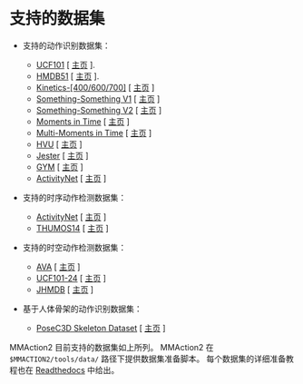 # 支持的数据集

- 支持的动作识别数据集：

  - [UCF101](/tools/data/ucf101/README_zh-CN.md) \[ [主页](https://www.crcv.ucf.edu/research/data-sets/ucf101/) \].
  - [HMDB51](/tools/data/hmdb51/README_zh-CN.md) \[ [主页](https://serre-lab.clps.brown.edu/resource/hmdb-a-large-human-motion-database/) \].
  - [Kinetics-\[400/600/700\]](/tools/data/kinetics/README_zh-CN.md) \[ [主页](https://deepmind.com/research/open-source/kinetics) \]
  - [Something-Something V1](/tools/data/sthv1/README_zh-CN.md) \[ [主页](https://20bn.com/datasets/something-something/v1) \]
  - [Something-Something V2](/tools/data/sthv2/README_zh-CN.md) \[ [主页](https://20bn.com/datasets/something-something) \]
  - [Moments in Time](/tools/data/mit/README_zh-CN.md) \[ [主页](http://moments.csail.mit.edu/) \]
  - [Multi-Moments in Time](/tools/data/mmit/README_zh-CN.md) \[ [主页](http://moments.csail.mit.edu/challenge_iccv_2019.html) \]
  - [HVU](/tools/data/hvu/README_zh-CN.md) \[ [主页](https://github.com/holistic-video-understanding/HVU-Dataset) \]
  - [Jester](/tools/data/jester/README_zh-CN.md) \[ [主页](https://developer.qualcomm.com/software/ai-datasets/jester) \]
  - [GYM](/tools/data/gym/README_zh-CN.md) \[ [主页](https://sdolivia.github.io/FineGym/) \]
  - [ActivityNet](/tools/data/activitynet/README_zh-CN.md) \[ [主页](http://activity-net.org/) \]

- 支持的时序动作检测数据集：

  - [ActivityNet](/tools/data/activitynet/README_zh-CN.md) \[ [主页](http://activity-net.org/) \]
  - [THUMOS14](/tools/data/thumos14/README_zh-CN.md) \[ [主页](https://www.crcv.ucf.edu/THUMOS14/download.html) \]

- 支持的时空动作检测数据集：

  - [AVA](/tools/data/ava/README_zh-CN.md) \[ [主页](https://research.google.com/ava/index.html) \]
  - [UCF101-24](/tools/data/ucf101_24/README_zh-CN.md) \[ [主页](http://www.thumos.info/download.html) \]
  - [JHMDB](/tools/data/jhmdb/README_zh-CN.md) \[ [主页](http://jhmdb.is.tue.mpg.de/) \]

- 基于人体骨架的动作识别数据集：

  - [PoseC3D Skeleton Dataset](/tools/data/skeleton/README_zh-CN.md) \[ [主页](https://kennymckormick.github.io/posec3d/) \]

MMAction2 目前支持的数据集如上所列。
MMAction2 在 `$MMACTION2/tools/data/` 路径下提供数据集准备脚本。
每个数据集的详细准备教程也在 [Readthedocs](https://mmaction2.readthedocs.io/zh_CN/latest/supported_datasets.html) 中给出。
